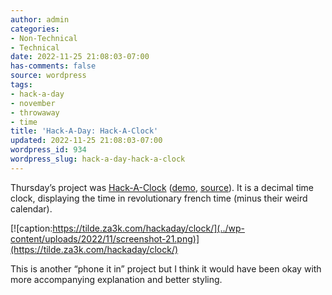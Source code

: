 ```yaml
---
author: admin
categories:
- Non-Technical
- Technical
date: 2022-11-25 21:08:03-07:00
has-comments: false
source: wordpress
tags:
- hack-a-day
- november
- throwaway
- time
title: 'Hack-A-Day: Hack-A-Clock'
updated: 2022-11-25 21:08:03-07:00
wordpress_id: 934
wordpress_slug: hack-a-day-hack-a-clock
---
```

Thursday’s project was [Hack-A-Clock](https://tilde.za3k.com/hackaday/clock/) ([demo](https://tilde.za3k.com/hackaday/clock/), [source](https://github.com/za3k/day24_clock)). It is a decimal time clock, displaying the time in revolutionary french time (minus their weird calendar).

[![caption:https://tilde.za3k.com/hackaday/clock/](../wp-content/uploads/2022/11/screenshot-21.png)](https://tilde.za3k.com/hackaday/clock/)

This is another “phone it in” project but I think it would have been okay with more accompanying explanation and better styling.
